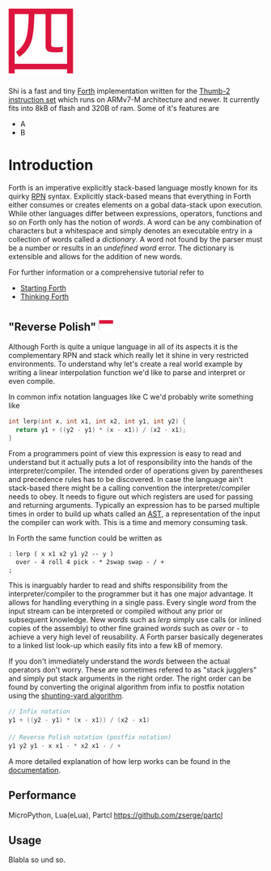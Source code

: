 # ![](doc/img/logo.png)
Shi is a fast and tiny [Forth](https://en.wikipedia.org/wiki/Forth_(programming_language)) implementation written for the [Thumb-2 instruction set](https://infocenter.arm.com/help/topic/com.arm.doc.qrc0001m/QRC0001_UAL.pdf) which runs on ARMv7-M architecture and newer. It currently fits into 8kB of flash and 320B of ram. Some of it's features are
* A
* B

# Introduction
Forth is an imperative explicitly stack-based language mostly known for its quirky [RPN](https://en.wikipedia.org/wiki/Reverse_Polish_notation) syntax. Explicitly stack-based means that everything in Forth either consumes or creates elements on a gobal data-stack upon execution. While other languages differ between expressions, operators, functions and so on Forth only has the notion of *words*. A word can be any combination of characters but a whitespace and simply denotes an executable entry in a collection of words called a *dictionary*. A word not found by the parser must be a number or results in an *undefined word* error. The dictionary is extensible and allows for the addition of new words.

For further information or a comprehensive tutorial refer to
* [Starting Forth](doc/books/Starting-FORTH.pdf)
* [Thinking Forth](doc/books/thinking-forth-color.pdf)

## "Reverse Polish" ![](doc/img/polish_flag.png)
Although Forth is quite a unique language in all of its aspects it is the complementary RPN and stack which really let it shine in very restricted environments. To understand why let's create a real world example by writing a linear interpolation function we'd like to parse and interpret or even compile.

In common infix notation languages like C we'd probably write something like
```c
int lerp(int x, int x1, int x2, int y1, int y2) {
  return y1 + ((y2 - y1) * (x - x1)) / (x2 - x1);
}
```

From a programmers point of view this expression is easy to read and understand but it actually puts a lot of responsibility into the hands of the interpreter/compiler. The intended order of operations given by parentheses and precedence rules has to be discovered. In case the language ain't stack-based there might be a calling convention the interpreter/compiler needs to obey. It needs to figure out which registers are used for passing and returning arguments. Typically an expression has to be parsed multiple times in order to build up whats called an [AST](https://en.wikipedia.org/wiki/Abstract_syntax_tree), a representation of the input the compiler can work with. This is a time and memory consuming task.

In Forth the same function could be written as
```
: lerp ( x x1 x2 y1 y2 -- y )
  over - 4 roll 4 pick - * 2swap swap - / +
;
```

This is inarguably harder to read and shifts responsibility from the interpreter/compiler to the programmer but it has one major advantage. It allows for handling everything in a single pass. Every single *word* from the input stream can be interpreted or compiled without any prior or subsequent knowledge. New *words* such as *lerp* simply use calls (or inlined copies of the assembly) to other fine grained *words* such as *over* or *-* to achieve a very high level of reusability. A Forth parser basically degenerates to a linked list look-up which easily fits into a few kB of memory.

If you don't immediately understand the *words* between the actual operators don't worry. These are sometimes refered to as "stack jugglers" and simply put stack arguments in the right order. The right order can be found by converting the original algorithm from infix to postfix notation using the [shunting-yard algorithm](https://en.wikipedia.org/wiki/Shunting-yard_algorithm).

```c
// Infix notation
y1 + ((y2 - y1) * (x - x1)) / (x2 - x1)

// Reverse Polish notation (postfix notation)
y1 y2 y1 - x x1 - * x2 x1 - / +
```

A more detailed explanation of how lerp works can be found in the [documentation](/doc/html/page_lerp.html).

## Performance
MicroPython, Lua(eLua), Partcl https://github.com/zserge/partcl

## Usage
Blabla so und so.